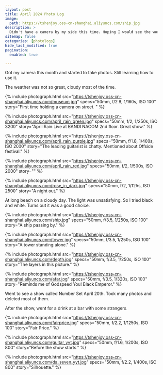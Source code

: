 ```yaml
---
layout: post
title: April 2024 Photo Log
image: 
  path: https://tshenjoy.oss-cn-shanghai.aliyuncs.com/ship.jpg
description: >
  Didn't have a camera by my side this time. Hoping I would see the world through both my eyes.
sitemap: false
categories: [photologs]
hide_last_modified: true
pagination: 
  enabled: true

---
```


Got my camera this month and started to take photos. Still learning how to use it. 

The weather was not so great, cloudy most of the time. 

{% include photograph.html
src="https://tshenjoy.oss-cn-shanghai.aliyuncs.com/museum.jpg"
specs="50mm, f/2.8, 1/160s, ISO 100"
story="First time holding a camera on street. " %}

{% include photograph.html
src="https://tshenjoy.oss-cn-shanghai.aliyuncs.com/april_rain_green.jpg"
specs="50mm, f/2, 1/250s, ISO 3200"
story="April Rain Live at BANDI NACOM 2nd floor. Great show." %}

{% include photograph.html
src="https://tshenjoy.oss-cn-shanghai.aliyuncs.com/april_rain_purple.jpg"
specs="50mm, f/1.8, 1/400s, ISO 2000"
story="The leading guitarist is chatty. Mentioned about Offside festival." %}

{% include photograph.html
src="https://tshenjoy.oss-cn-shanghai.aliyuncs.com/april_rain_red.jpg"
specs="50mm, f/2, 1/500s, ISO 2000"
story="" %}




{% include photograph.html
src="https://tshenjoy.oss-cn-shanghai.aliyuncs.com/rose_in_dark.jpg"
specs="50mm, f/2, 1/125s, ISO 2500"
story="A night out." %}

At long beach on a cloudy day. The light was unsatisfying. So I tried black and white. Turns out it was a good choice.

{% include photograph.html
src="https://tshenjoy.oss-cn-shanghai.aliyuncs.com/ship.jpg"
specs="50mm, f/3.5, 1/250s, ISO 100"
story="A ship passing by." %}

{% include photograph.html
src="https://tshenjoy.oss-cn-shanghai.aliyuncs.com/tower.jpg"
specs="50mm, f/3.5, 1/250s, ISO 100"
story="A tower standing alone." %}

{% include photograph.html
src="https://tshenjoy.oss-cn-shanghai.aliyuncs.com/depth.jpg"
specs="50mm, f/3.5, 1/250s, ISO 100"
story="The layers in this picture." %}

{% include photograph.html
src="https://tshenjoy.oss-cn-shanghai.aliyuncs.com/afar.jpg"
specs="50mm, f/3.5, 1/320s, ISO 100"
story="Reminds me of Godspeed You! Black Emperor." %}

Went to see a show called Number Set April 20th. Took many photos and deleted most of them. 

After the show, went for a drink at a bar with some strangers. 

{% include photograph.html
src="https://tshenjoy.oss-cn-shanghai.aliyuncs.com/fairprice.jpg"
specs="50mm, f/2.2, 1/1250s, ISO 100"
story="Fair Price." %}

{% include photograph.html
src="https://tshenjoy.oss-cn-shanghai.aliyuncs.com/guitar_yyt.jpg"
specs="50mm, f/1.6, 1/200s, ISO 800"
story="Before the show starts." %}

{% include photograph.html
src="https://tshenjoy.oss-cn-shanghai.aliyuncs.com/da_seven_yyt.jpg"
specs="50mm, f/2.2, 1/400s, ISO 800"
story="Silhouette." %}

<!-- ![afar](https://tshenjoy.oss-cn-shanghai.aliyuncs.com/afar.jpg)
![april_rain_green](https://tshenjoy.oss-cn-shanghai.aliyuncs.com/april_rain_green.jpg)
![april_rain_purple](https://tshenjoy.oss-cn-shanghai.aliyuncs.com/april_rain_purple.jpg)
![april_rain_red](https://tshenjoy.oss-cn-shanghai.aliyuncs.com/april_rain_red.jpg)
![da_seven_yyt](https://tshenjoy.oss-cn-shanghai.aliyuncs.com/da_seven_yyt.jpg)
![depth](https://tshenjoy.oss-cn-shanghai.aliyuncs.com/depth.jpg)
![fairprice](https://tshenjoy.oss-cn-shanghai.aliyuncs.com/fairprice.jpg)
![guitar_yyt](https://tshenjoy.oss-cn-shanghai.aliyuncs.com/guitar_yyt.jpg)
![museum](https://tshenjoy.oss-cn-shanghai.aliyuncs.com/museum.jpg)
![rose_in_dark](https://tshenjoy.oss-cn-shanghai.aliyuncs.com/rose_in_dark.jpg)
![ship](https://tshenjoy.oss-cn-shanghai.aliyuncs.com/ship.jpg)
![tower](https://tshenjoy.oss-cn-shanghai.aliyuncs.com/tower.jpg) -->